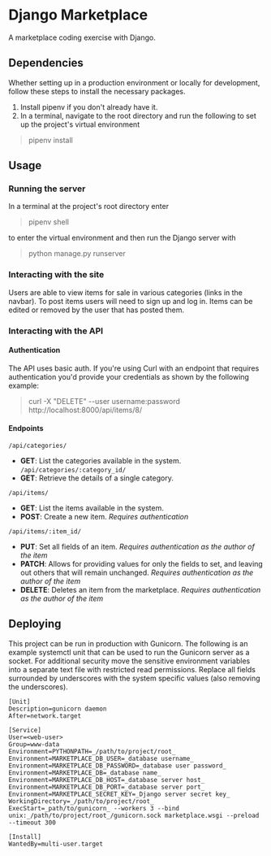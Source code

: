 # Django Marketplace
A marketplace coding exercise with Django.

## Dependencies
Whether setting up in a production environment or locally for development, follow these steps to install the necessary packages.

1) Install pipenv if you don't already have it.
2) In a terminal, navigate to the root directory and run the following to set up the project's virtual environment
> pipenv install

## Usage
### Running the server
In a terminal at the project's root directory enter
> pipenv shell

to enter the virtual environment and then run the Django server with
> python manage.py runserver

### Interacting with the site
Users are able to view items for sale in various categories (links in the navbar). To post items users will need to sign up and log in. Items can be edited or removed by the user that has posted them.

### Interacting with the API
#### Authentication
The API uses basic auth. If you're using Curl with an endpoint that requires authentication you'd provide your credentials as shown by the following example:
> curl -X "DELETE" --user username:password  http://localhost:8000/api/items/8/

#### Endpoints

`/api/categories/`
- **GET**: List the categories available in the system.
`/api/categories/:category_id/`
- **GET**: Retrieve the details of a single category.

`/api/items/`
- **GET**: List the items available in the system.
- **POST**: Create a new item. _Requires authentication_

`/api/items/:item_id/`
- **PUT**: Set all fields of an item. _Requires authentication as the author of the item_
- **PATCH**: Allows for providing values for only the fields to set, and leaving out others that will remain unchanged. _Requires authentication as the author of the item_
- **DELETE**: Deletes an item from the marketplace. _Requires authentication as the author of the item_

## Deploying
This project can be run in production with Gunicorn. The following is an example systemctl unit that can be used to run the Gunicorn server as a socket. For additional security move the sensitive environment variables into a separate text file with restricted read permissions. Replace all fields surrounded by underscores with the system specific values (also removing the underscores).

```
[Unit]
Description=gunicorn daemon
After=network.target

[Service]
User=<web-user>
Group=www-data
Environment=PYTHONPATH=_/path/to/project/root_
Environment=MARKETPLACE_DB_USER=_database username_
Environment=MARKETPLACE_DB_PASSWORD=_database user password_
Environment=MARKETPLACE_DB=_database name_
Environment=MARKETPLACE_DB_HOST=_database server host_
Environment=MARKETPLACE_DB_PORT=_database server port_
Environment=MARKETPLACE_SECRET_KEY=_Django server secret key_
WorkingDirectory=_/path/to/project/root_
ExecStart=_path/to/gunicorn_ --workers 3 --bind unix:_/path/to/project/root_/gunicorn.sock marketplace.wsgi --preload --timeout 300

[Install]
WantedBy=multi-user.target
```
